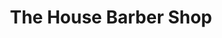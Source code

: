 ---
title: "The House Barber Shop"
url: /ciudad-satelite/the-house-barber-shop/
shop: peluquería
---